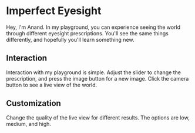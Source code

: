
Imperfect Eyesight
=========================
Hey, I'm Anand. In my playground, you can experience seeing the world through different eyesight prescriptions. You'll see the same things differently, and hopefully you'll learn something new.
 ## Interaction
 Interaction with my playground is simple. Adjust the slider to change the prescription, and press the image button for a new image. Click the camera button to see a live view of the world.
 ## Customization
 Change the quality of the live view for different results. The options are low, medium, and high.
